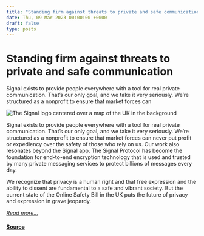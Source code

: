 ```yaml
---
title: "Standing firm against threats to private and safe communication"
date: Thu, 09 Mar 2023 00:00:00 +0000
draft: false
type: posts
---
```

# Standing firm against threats to private and safe communication





 Signal exists to provide people everywhere with a tool for real private communication. That’s our only goal, and we take it very seriously. We’re structured as a nonprofit to ensure that market forces can

![The Signal logo centered over a map of the UK in the background](/blog/images/uk-online-safety-bill.png)

Signal exists to provide people everywhere with a tool for real private communication. That’s our only goal, and we take it very seriously. We’re structured as a nonprofit to ensure that market forces can never put profit or expediency over the safety of those who rely on us. Our work also resonates beyond the Signal app. The Signal Protocol has become the foundation for end-to-end encryption technology that is used and trusted by many private messaging services to protect billions of messages every day.

We recognize that privacy is a human right and that free expression and the ability to dissent are fundamental to a safe and vibrant society. But the current state of the Online Safety Bill in the UK puts the future of privacy and expression in grave jeopardy.

[_Read more..._](https://signal.org/blog/uk-online-safety-bill/)

#### [Source](https://signal.org/blog/uk-online-safety-bill/)

